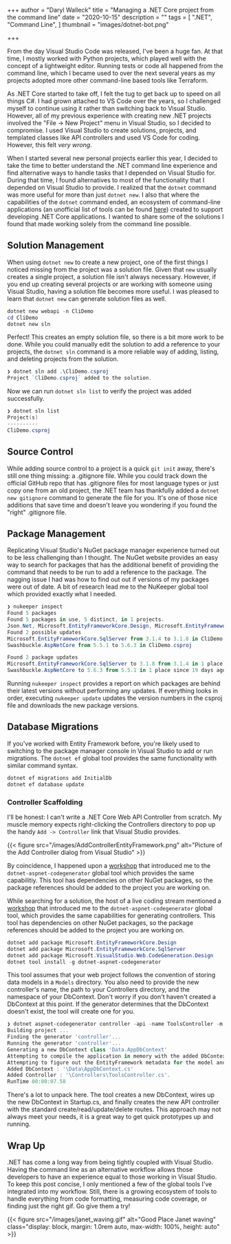 +++
author = "Daryl Walleck"
title = "Managing a .NET Core project from the command line"
date = "2020-10-15"
description = ""
tags = [
    ".NET",
    "Command Line",
]
thumbnail = "images/dotnet-bot.png"

+++

From the day Visual Studio Code was released, I've been a huge fan. At that
time, I mostly worked with Python projects, which played well with the concept
of a lightweight editor. Running tests or code all happened from the command
line, which I became used to over the next several years as my projects adopted
more other command-line based tools like Terraform.

As .NET Core started to take off, I felt the tug to get back up to speed on all
things C#. I had grown attached to VS Code over the years, so I challenged
myself to continue using it rather than switching back to Visual Studio.
However, all of my previous experience with creating new .NET projects involved
the "File -> New Project" menu in Visual Studio, so I decided to compromise. I
used Visual Studio to create solutions, projects, and templated classes like API
controllers and used VS Code for coding. However, this felt _very wrong_.

When I started several new personal projects earlier this year, I decided
to take the time to better understand the .NET command line experience and
find alternative ways to handle tasks that I depended on Visual Studio for.
During that time, I found alternatives to most of the functionality that I
depended on Visual Studio to provide. I realized that the `dotnet` command was
more useful for more than just `dotnet new`. I also that where the capabilities
of the `dotnet` command ended, an ecosystem of command-line applications (an unofficial
list of tools can be found [here](https://github.com/natemcmaster/dotnet-tools)) created
to support developing .NET Core applications. I wanted to share some of the
solutions I found that made working solely from the command line possible.

## Solution Management

When using `dotnet new` to create a new project, one of the first things I
noticed missing from the project was a solution file. Given that `new` usually
creates a single project, a solution file isn't always necessary. However,
if you end up creating several projects or are working with someone using Visual
Studio, having a solution file becomes more useful. I was pleased to learn that
`dotnet new` can generate solution files as well.

```powershell
dotnet new webapi -n CliDemo
cd CliDemo
dotnet new sln
```

Perfect! This creates an empty solution file, so there is a bit more work to be
done. While you could manually edit the solution to add a reference to your
projects, the `dotnet sln` command is a more reliable way of adding, listing,
and deleting projects from the solution.

```powershell
❯ dotnet sln add .\CliDemo.csproj
Project `CliDemo.csproj` added to the solution.
```

Now we can run `dotnet sln list` to verify the project was added successfully.

```powershell
❯ dotnet sln list
Project(s)
----------
CliDemo.csproj
```

## Source Control

While adding source control to a project is a quick `git init` away, there's
still one thing missing: a .gitignore file. While you could track
down the official GitHub repo that has .gitignore files for most language types
or just copy one from an old project, the .NET team has thankfully added a
`dotnet new gitignore` command to generate the file for you. It's one of those
nice additions that save time and doesn't leave you wondering if you found the
"right" .gitignore file.

## Package Management

Replicating Visual Studio's NuGet package manager experience turned out to be
less challenging than I thought. The NuGet website provides an easy way to
search for packages that has the additional benefit of providing the command
that needs to be run to add a reference to the package. The nagging issue I
had was how to find out out if versions of my packages were out of date. A bit
of research lead me to the NuKeeper global tool which provided exactly what I
needed.

```powershell
❯ nukeeper inspect
Found 5 packages
Found 5 packages in use, 5 distinct, in 1 projects.
Json.Net, Microsoft.EntityFrameworkCore.Design, Microsoft.EntityFrameworkCore.SqlServer, Microsoft.VisualStudio.Web.CodeGeneration.Design, Swashbuckle.AspNetCore
Found 2 possible updates
Microsoft.EntityFrameworkCore.SqlServer from 3.1.4 to 3.1.8 in CliDemo.csproj
Swashbuckle.AspNetCore from 5.5.1 to 5.6.3 in CliDemo.csproj

Found 2 package updates
Microsoft.EntityFrameworkCore.SqlServer to 3.1.8 from 3.1.4 in 1 place since 1 month ago.
Swashbuckle.AspNetCore to 5.6.3 from 5.5.1 in 1 place since 19 days ago.
```

Running `nukeeper inspect` provides a report on which packages are behind their
latest versions without performing any updates. If everything looks in order,
executing `nukeeper update` updates the version numbers in the csproj file and
downloads the new package versions.

## Database Migrations

If you've worked with Entity Framework before, you're likely used to switching
to the package manager console in Visual Studio to add or run migrations.
The `dotnet ef` global tool provides the same functionality with similar command
syntax.

```powershell
dotnet ef migrations add InitialDb
dotnet ef database update
```

### Controller Scaffolding

I'll be honest: I can't write a .NET Core Web API Controller from scratch.
My muscle memory expects right-clicking the Controllers directory to pop up the
handy `Add -> Controller` link that Visual Studio provides.

{{< figure src="/images/AddControllerEntityFramework.png"
    alt="Picture of the Add Controller dialog from Visual Studio" >}}

By coincidence, I happened upon a [workshop](https://github.com/csharpfritz/aspnetcore-app-workshop)
that introduced me to the `dotnet-aspnet-codegenerator` global tool which
provides the same capabilitiy. This tool has dependencies on other NuGet
packages, so the package references should be added to the project you are
working on.

While searching for a solution, the host of a live coding stream mentioned a
[workshop](https://github.com/csharpfritz/aspnetcore-app-workshop) that introduced me to the `dotnet-aspnet-codegenerator` global tool, which provides the same capabilities for generating controllers. This tool has dependencies on other NuGet packages, so the package references should be added to the project you are working on.

```powershell
dotnet add package Microsoft.EntityFrameworkCore.Design
dotnet add package Microsoft.EntityFrameworkCore.SqlServer
dotnet add package Microsoft.VisualStudio.Web.CodeGeneration.Design
dotnet tool install -g dotnet-aspnet-codegenerator
```

This tool assumes that your web project follows the convention of storing data models in a `Models` directory. You also need to provide the new controller's name, the path to your Controllers directory, and the namespace of your DbContext. Don't worry if you don't haven't created a DbContext at this point. If the generator determines that the DbContext doesn't exist, the tool will create one for you.

```powershell
❯ dotnet aspnet-codegenerator controller -api -name ToolsController -m Tool -dc Data.AppDbContext -outDir Controllers
Building project ...
Finding the generator 'controller'...
Running the generator 'controller'...
Generating a new DbContext class 'Data.AppDbContext'
Attempting to compile the application in memory with the added DbContext.
Attempting to figure out the EntityFramework metadata for the model and DbContext: 'Tool'
Added DbContext : '\Data\AppDbContext.cs'
Added Controller : '\Controllers\ToolsController.cs'.
RunTime 00:00:07.58
```

There's a lot to unpack here. The tool creates a new DbContext, wires up the new
DbContext in Startup.cs, and finally creates the new API controller with the
standard create/read/update/delete routes. This approach may not always meet
your needs, it is a great way to get quick prototypes up and running.

## Wrap Up

.NET has come a long way from being tightly coupled with Visual Studio. Having the command line as an alternative workflow allows those developers to have an experience equal to those working in Visual Studio. To keep this post concise, I only mentioned a few of the global tools I've integrated into my workflow. Still, there is a growing ecosystem of tools to handle everything from code formatting, measuring code coverage, or finding just the right gif. Go give them a try!

{{< figure src="/images/janet_waving.gif"
    alt="Good Place Janet waving" class="display: block, margin: 1.0rem auto, max-width: 100%, height: auto" >}}